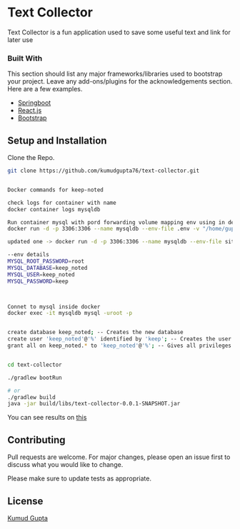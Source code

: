 # Text Collector

Text Collector is a fun application used to save some useful text and link for later use

### Built With

This section should list any major frameworks/libraries used to bootstrap your project. Leave any add-ons/plugins for the acknowledgements section. Here are a few examples.

* [Springboot](https://spring.io/projects/spring-boot)
* [React.js](https://reactjs.org/)
* [Bootstrap](https://getbootstrap.com)

## Setup and Installation

Clone the Repo.

```bash
git clone https://github.com/kumudgupta76/text-collector.git


Docker commands for keep-noted

check logs for container with name
docker container logs mysqldb

Run container mysql with pord forwarding volume mapping env using in detached mode
docker run -d -p 3306:3306 --name mysqldb --env-file .env -v "/home/guptaku/mysql":/var/lib/mysql-files mysql

updated one -> docker run -d -p 3306:3306 --name mysqldb --env-file sites/text-collector/.env -v "/home/guptaku/mysql":/var/lib/mysql mysql

--env details
MYSQL_ROOT_PASSWORD=root
MYSQL_DATABASE=keep_noted
MYSQL_USER=keep_noted
MYSQL_PASSWORD=keep



Connet to mysql inside docker
docker exec -it mysqldb mysql -uroot -p


create database keep_noted; -- Creates the new database
create user 'keep_noted'@'%' identified by 'keep'; -- Creates the user
grant all on keep_noted.* to 'keep_noted'@'%'; -- Gives all privileges to the new user on the newly created database


cd text-collector

./gradlew bootRun

# or
./gradlew build
java -jar build/libs/text-collector-0.0.1-SNAPSHOT.jar 

```

You can see results on [this](http://localhost:8080/home)

## Contributing
Pull requests are welcome. For major changes, please open an issue first to discuss what you would like to change.

Please make sure to update tests as appropriate.

## License
[Kumud Gupta](mailto:kumudgupta76@gmail.com)

